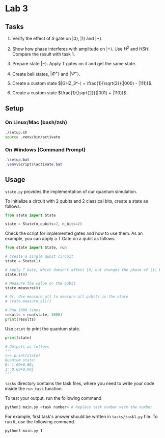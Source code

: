 # Lab 3

## Tasks

1. Verify the effect of $S$ gate on $|0⟩$, $|1⟩$ and $|+⟩$.

2. Show how phase interferes with amplitude on $|+⟩$. Use $H^2$ and $HSH$. Compare the result with task 1.

3. Prepare state $|-⟩$. Apply T gates on it and get the same state.

4. Create bell states, $|\Phi^+⟩$ and $|\Psi^-⟩$.

5. Create a custom state $|GHZ_3^-⟩ = \frac{1}{\sqrt{2}}(|000⟩ - |111⟩)$.

6. Create a custom state $\frac{1}{\sqrt{2}}(|001⟩ + |110⟩)$.

## Setup

### On Linux/Mac (bash/zsh)

```bash
./setup.sh
source .venv/bin/activate
```

### On Windows (Command Prompt)

```powershell
.\setup.bat
.venv\Scripts\activate.bat
```

## Usage

`state.py` provides the implementation of our quantum simulation.

To initialize a circuit with 2 qubits and 2 classical bits, create a state as follows.

```python
from state import State

state = State(n_qubits=2, n_bits=2)
```

Check the script for implemented gates and how to use them. As an example, you can apply a T Gate on a qubit as follows.

```python
from state import State, run

# Create a single qubit circuit
state = State(1)

# Apply T Gate, which doesn't affect |0⟩ but changes the phase of |1⟩ by pi/4
state.t(0)

# Measure the value on the qubit
state.measure(0)

# Or, Use measure_all to measure all qubits in the state
# state.measure_all()

# Run 1000 times
results = run(state, 1000)
print(results)
```

Use `print` to print the quantum state.

```python
print(state)

# Outputs as follows
"""
>>> print(state)
Quantum state:
0: 1.00+0.00j
1: 0.00+0.00j
"""
```

`tasks` directory contains the task files, where you need to write your code inside the `run_task` function.

To test your output, run the following command:

```bash
python3 main.py <task number> # Replace task number with the number
```

For example, first task's answer should be written in `tasks/task1.py` file. To run it, use the following command.

```bash
python3 main.py 1
```
